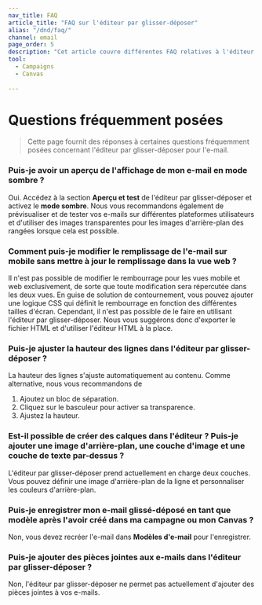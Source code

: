 ```yaml
---
nav_title: FAQ
article_title: "FAQ sur l'éditeur par glisser-déposer"
alias: "/dnd/faq/"
channel: email
page_order: 5
description: "Cet article couvre différentes FAQ relatives à l'éditeur par glisser-déposer."
tool: 
  - Campaigns
  - Canvas
  
---
```


# Questions fréquemment posées

> Cette page fournit des réponses à certaines questions fréquemment posées concernant l'éditeur par glisser-déposer pour l'e-mail.

### Puis-je avoir un aperçu de l'affichage de mon e-mail en mode sombre ?

Oui. Accédez à la section **Aperçu et test** de l'éditeur par glisser-déposer et activez le **mode sombre**. Nous vous recommandons également de prévisualiser et de tester vos e-mails sur différentes plateformes utilisateurs et d'utiliser des images transparentes pour les images d'arrière-plan des rangées lorsque cela est possible. 

### Comment puis-je modifier le remplissage de l'e-mail sur mobile sans mettre à jour le remplissage dans la vue web ?

Il n'est pas possible de modifier le rembourrage pour les vues mobile et web exclusivement, de sorte que toute modification sera répercutée dans les deux vues. En guise de solution de contournement, vous pouvez ajouter une logique CSS qui définit le rembourrage en fonction des différentes tailles d'écran. Cependant, il n'est pas possible de le faire en utilisant l'éditeur par glisser-déposer. Nous vous suggérons donc d'exporter le fichier HTML et d'utiliser l'éditeur HTML à la place.

### Puis-je ajuster la hauteur des lignes dans l'éditeur par glisser-déposer ?

La hauteur des lignes s'ajuste automatiquement au contenu. Comme alternative, nous vous recommandons de
1. Ajoutez un bloc de séparation.
2. Cliquez sur le basculeur pour activer sa transparence.
3. Ajustez la hauteur.

### Est-il possible de créer des calques dans l'éditeur ? Puis-je ajouter une image d'arrière-plan, une couche d'image et une couche de texte par-dessus ?

L'éditeur par glisser-déposer prend actuellement en charge deux couches. Vous pouvez définir une image d'arrière-plan de la ligne et personnaliser les couleurs d'arrière-plan.

### Puis-je enregistrer mon e-mail glissé-déposé en tant que modèle après l'avoir créé dans ma campagne ou mon Canvas ?

Non, vous devez recréer l'e-mail dans **Modèles d'e-mail** pour l'enregistrer.

### Puis-je ajouter des pièces jointes aux e-mails dans l'éditeur par glisser-déposer ?

Non, l'éditeur par glisser-déposer ne permet pas actuellement d'ajouter des pièces jointes à vos e-mails.
